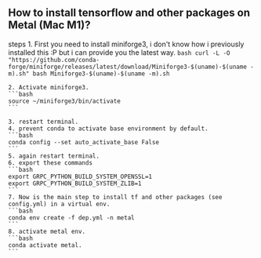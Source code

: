 ## How to install tensorflow and other packages on Metal (Mac M1)?

steps
    1. First you need to install miniforge3, i don't know how i previously installed this :P but i can provide you the latest way.
    ```bash
    curl -L -O "https://github.com/conda-forge/miniforge/releases/latest/download/Miniforge3-$(uname)-$(uname -m).sh"
    bash Miniforge3-$(uname)-$(uname -m).sh
    ```

    2. Activate miniforge3.
    ```bash
    source ~/miniforge3/bin/activate
    ```
    
    3. restart terminal.
    4. prevent conda to activate base environment by default.
    ```bash
    conda config --set auto_activate_base False
    ```
    5. again restart terminal.
    6. export these commands
    ```bash
    export GRPC_PYTHON_BUILD_SYSTEM_OPENSSL=1
    export GRPC_PYTHON_BUILD_SYSTEM_ZLIB=1
    ```
    7. Now is the main step to install tf and other packages (see config.yml) in a virtual env.
    ```bash
    conda env create -f dep.yml -n metal
    ```
    8. activate metal env.
    ```bash
    conda activate metal.
    ```


